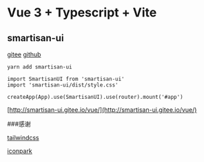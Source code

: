# Vue 3 + Typescript + Vite

## smartisan-ui

[gitee](https://gitee.com/smartisan-ui/vue)
[github](https://github.com/Nicholas003/smartisan-ui/)

```
yarn add smartisan-ui

import SmartisanUI from 'smartisan-ui'
import 'smartisan-ui/dist/style.css'

createApp(App).use(SmartisanUI).use(router).mount('#app')

```

[http://smartisan-ui.gitee.io/vue/](http://smartisan-ui.gitee.io/vue/)

###感谢 

[tailwindcss](https://www.tailwindcss.cn/)

[iconpark](https://iconpark.oceanengine.com/home)
